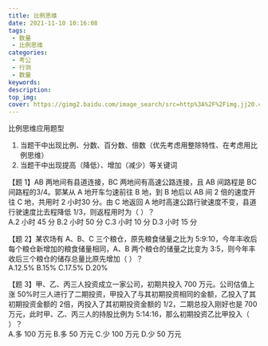 ```yaml
---
title: 比例思维
date: 2021-11-10 10:16:08
tags:
 - 数量
 - 比例思维
categories:
 - 考公
 - 行测
 - 数量
keywords:
description:
top_img:
cover: https://gimg2.baidu.com/image_search/src=http%3A%2F%2Fimg.jj20.com%2Fup%2Fallimg%2F1114%2F0H120160253%2F200H1160253-3-1200.jpg&refer=http%3A%2F%2Fimg.jj20.com&app=2002&size=f9999,10000&q=a80&n=0&g=0n&fmt=jpeg?sec=1639108597&t=cc2d881ff65005e4bfc58de379b7996b
---
```

比例思维应用题型
1. 当题干中出现比例、分数、百分数、倍数（优先考虑用整除特性、在考虑用比例思维）  
2. 当题干中出现提高（降低）、增加（减少）等关键词

【题 1】AB 两地间有县道连接，BC 两地间有高速公路连接，且 AB 间路程是 BC 间路程的3/4。郭某从 A 地开车匀速前往 B 地，到 B 地后以 AB 间 2 倍的速度开往 C 地，共用时 2 小时30 分。由 C 地返回 A 地时高速公路行驶速度不变，县道行驶速度比去程降低 1/3，则返程用时为（ ）？  
A.2 小时 45 分 B.2 小时 50 分 C.3 小时 10 分 D.3 小时 15 分  

> 

【题 2】某农场有 A、B、C 三个粮仓，原先粮食储量之比为 5:9:10，今年丰收后每个粮仓新增加的粮食储量相同，A、B 两个粮仓的储量之比变为 3:5，则今年丰收后三个粮仓的储存总量比原先增加（ ）？  
A.12.5% B.15% C.17.5% D.20%  

> 

【题 3】甲、乙、丙三人投资成立一家公司，初期共投入 700 万元。公司估值上涨 50%时三人进行了二期投资，甲投入了与其初期投资相同的金额，乙投入了其初期投资金额的 2倍，丙投入了其初期投资金额的 1/2，二期总投入刚好也是 700 万元，此时甲、乙、丙三人的持股比例为 5:14:16，那么初期投资乙比甲投入（ ）？  
A.多 100 万元 B.多 50 万元 C.少 100 万元 D.少 50 万元  

> 
